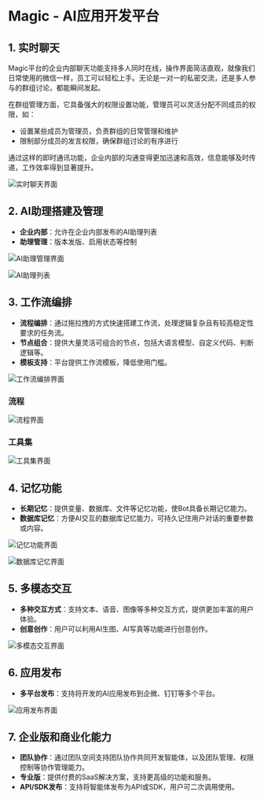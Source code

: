 # Magic - AI应用开发平台

## 1. 实时聊天

Magic平台的企业内部聊天功能支持多人同时在线，操作界面简洁直观，就像我们日常使用的微信一样，员工可以轻松上手。无论是一对一的私密交流，还是多人参与的群组讨论，都能瞬间发起。

在群组管理方面，它具备强大的权限设置功能，管理员可以灵活分配不同成员的权限，如：
- 设置某些成员为管理员，负责群组的日常管理和维护
- 限制部分成员的发言权限，确保群组讨论的有序进行

通过这样的即时通讯功能，企业内部的沟通变得更加迅速和高效，信息能够及时传递，工作效率得到显著提升。

![实时聊天界面](https://cdn.letsmagic.cn/static/img/chat-interface.png)

## 2. AI助理搭建及管理

- **企业内部**：允许在企业内部发布的AI助理列表
- **助理管理**：版本发版、启用状态等控制

![AI助理管理界面](https://cdn.letsmagic.cn/static/img/ai-assistant-1.png)

![AI助理列表](https://cdn.letsmagic.cn/static/img/ai-assistant-2.png)


## 3. 工作流编排

- **流程编排**：通过拖拉拽的方式快速搭建工作流，处理逻辑复杂且有较高稳定性要求的任务流。
- **节点组合**：提供大量灵活可组合的节点，包括大语言模型、自定义代码、判断逻辑等。
- **模板支持**：平台提供工作流模板，降低使用门槛。

![工作流编排界面](https://cdn.letsmagic.cn/static/img/workflow-1.png)

### 流程

![流程界面](https://cdn.letsmagic.cn/static/img/workflow-process.png)


### 工具集

![工具集界面](https://cdn.letsmagic.cn/static/img/tools.png)


## 4. 记忆功能

- **长期记忆**：提供变量、数据库、文件等记忆功能，使Bot具备长期记忆能力。
- **数据库记忆**：方便AI交互的数据库记忆能力，可持久记住用户对话的重要参数或内容。

![记忆功能界面](https://cdn.letsmagic.cn/static/img/memory-1.png)

![数据库记忆界面](https://cdn.letsmagic.cn/static/img/memory-2.png)



## 5. 多模态交互

- **多种交互方式**：支持文本、语音、图像等多种交互方式，提供更加丰富的用户体验。
- **创意创作**：用户可以利用AI生图、AI写真等功能进行创意创作。

![多模态交互界面](https://cdn.letsmagic.cn/static/img/multimodal.png)



## 6. 应用发布

- **多平台发布**：支持将开发的AI应用发布到企微、钉钉等多个平台。

![应用发布界面](https://cdn.letsmagic.cn/static/img/app-publishing.png)



## 7. 企业版和商业化能力

- **团队协作**：通过团队空间支持团队协作共同开发智能体，以及团队管理、权限控制等协作管理能力。
- **专业版**：提供付费的SaaS解决方案，支持更高级的功能和服务。
- **API/SDK发布**：支持将智能体发布为API或SDK，用户可二次调用使用。

